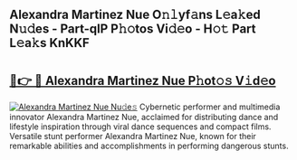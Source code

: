 ## Alexandra Martinez Nue O𝚗𝚕yf𝚊ns L𝚎a𝚔ed N𝚞𝚍es - Part-qlP P𝚑𝚘tos Vi𝚍𝚎o - H𝚘𝚝 Part L𝚎a𝚔s KnKKF

# <h2><a href="http://kfca5i.oniu.top/?m=Alexandra+Martinez+Nue">🔗👉 🔴 Alexandra Martinez Nue P𝚑ot𝚘𝚜 V𝚒d𝚎o</a></h2>

[![Alexandra Martinez Nue Nu𝚍e𝚜](https://i.imgur.com/0qMVB7G.gif)](http://kfca5i.oniu.top/?m=Alexandra+Martinez+Nue)
Cybernetic performer and multimedia innovator Alexandra Martinez Nue, acclaimed for distributing dance and lifestyle inspiration through viral dance sequences and compact films. Versatile stunt performer Alexandra Martinez Nue, known for their remarkable abilities and accomplishments in performing dangerous stunts.  
